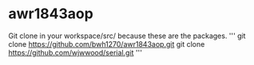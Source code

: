 # awr1843aop

Git clone in your workspace/src/ because these are the packages.
'''
git clone https://github.com/bwh1270/awr1843aop.git
git clone https://github.com/wjwwood/serial.git
'''
